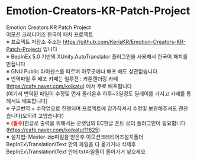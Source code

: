 # Emotion-Creators-KR-Patch-Project<br>
Emotion Creators KR Patch Project<br>
이모션 크레티어즈 한국어 패치 프로젝트<br>
※ 프로젝트 저장소 주소는 https://github.com/KerisKR/Emotion-Creators-KR-Patch-Project/ 입니다<br>
※ BepInEx 5.0 기반의 XUnity.AutoTranslator 플러그인을 사용해서 한국어 패치를 만듭니다<br>
※ GNU Public 라이센스를 따르며 아무곳에나 배포 해도 상관없습니다<br>
※ 번역파일 주 배포 카페는 일루전 : 카툰렌더링 카페(https://cafe.naver.com/koikatu) 에서 주로 배포됩니다<br>
   (여기서 번역된 파일이  수정및 먼저 올라온후 하루~3일정도 딜레이를 가지고 카페를 통해서도 배포합니다)<br>
※ 구글번역 + 수작업으로 진행되며 프로젝트에 참가하셔서 수정및 보완해주셔도 괜찬습니다(오히려 고맙습니다)<br>
※ <font color=red><b>(필수)</b></font>한글로 출력을 위해서는 굿캣님의 EC한글 폰트 로더 플러그인이 필요합니다(https://cafe.naver.com/koikatu/11625)<br>
※ 설치법: Master-zip파일을 받은후 이모션크레티어즈설치폴더BepInEx\Translation\Text 안의 파일을 다 옮기거나 삭제후
          BepInEx\Translation\Text 안에 txt파일들이 들어가거 넣으세요
          

